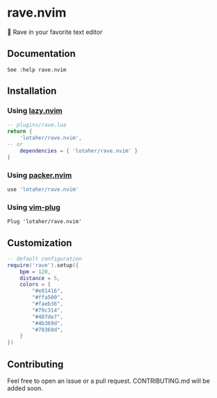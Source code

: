 # rave.nvim

🪩 Rave in your favorite text editor

## Documentation

`See :help rave.nvim`

## Installation

### Using [lazy.nvim](https://github.com/folke/lazy.nvim)
```lua
-- plugins/rave.lua
return {
    'lotaher/rave.nvim',
-- or
    dependencies = { 'lotaher/rave.nvim' }
}
```

### Using [packer.nvim](https://github.com/wbthomason/packer.nvim)
```lua
use 'lotaher/rave.nvim'
```

### Using [vim-plug](https://github.com/junegunn/vim-plug)
```vim
Plug 'lotaher/rave.nvim'
```

## Customization

```lua
-- default configuration
require('rave').setup({
    bpm = 120,
    distance = 5,
    colors = {
        "#e81416",
        "#ffa500",
        "#faeb36",
        "#79c314",
        "#487de7",
        "#4b369d",
        "#70369d",
    }
})
```

## Contributing

Feel free to open an issue or a pull request. CONTRIBUTING.md will be added soon.
